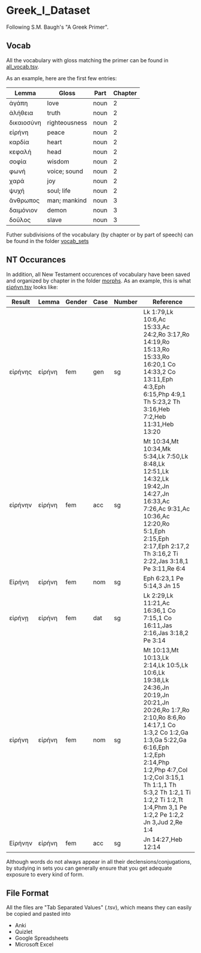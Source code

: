 # Greek_I_Dataset

Following S.M. Baugh's "A Greek Primer".

## Vocab
All the vocabulary with gloss matching the primer can be found in [all_vocab.tsv](https://github.com/mclee96/Greek_I_Dataset/blob/master/all_vocab.tsv).

As an example, here are the first few entries:

|Lemma|Gloss|Part|Chapter|
|--|--|--|--|
|ἀγάπη|love|noun|2|
|ἀλήθεια|truth|noun|2|
|δικαιοσύνη|righteousness|noun|2|
|εἰρήνη|peace|noun|2|
|καρδία|heart|noun|2|
|κεφαλή|head|noun|2|
|σοφία|wisdom|noun|2|
|φωνή|voice; sound|noun|2|
|χαρά|joy|noun|2|
|ψυχή|soul; life|noun|2|
|ἄνθρωπος|man; mankind|noun|3|
|δαιμόνιον|demon|noun|3|
|δοῦλος|slave|noun|3|

Futher subdivisions of the vocabulary (by chapter or by part of speech) can be found in the folder [vocab_sets](https://github.com/mclee96/Greek_I_Dataset/tree/master/vocab_sets)

## NT Occurances
In addition, all New Testament occurences of vocabulary have been saved and organized by chapter in the folder [morphs](https://github.com/mclee96/Greek_I_Dataset/tree/master/morphs). As an example, this is what [εἰρήνη.tsv](https://github.com/mclee96/Greek_I_Dataset/blob/master/morphs/ch02/%CE%B5%E1%BC%B0%CF%81%CE%AE%CE%BD%CE%B7.tsv) looks like:

|Result|Lemma|Gender|Case|Number|Reference|
|--|--|--|--|--|--|
|εἰρήνης|εἰρήνη|fem|gen|sg|Lk 1:79,Lk 10:6,Ac 15:33,Ac 24:2,Ro 3:17,Ro 14:19,Ro 15:13,Ro 15:33,Ro 16:20,1 Co 14:33,2 Co 13:11,Eph 4:3,Eph 6:15,Php 4:9,1 Th 5:23,2 Th 3:16,Heb 7:2,Heb 11:31,Heb 13:20|
|εἰρήνην|εἰρήνη|fem|acc|sg|Mt 10:34,Mt 10:34,Mk 5:34,Lk 7:50,Lk 8:48,Lk 12:51,Lk 14:32,Lk 19:42,Jn 14:27,Jn 16:33,Ac 7:26,Ac 9:31,Ac 10:36,Ac 12:20,Ro 5:1,Eph 2:15,Eph 2:17,Eph 2:17,2 Th 3:16,2 Ti 2:22,Jas 3:18,1 Pe 3:11,Re 6:4|
|Εἰρήνη|εἰρήνη|fem|nom|sg|Eph 6:23,1 Pe 5:14,3 Jn 15|
|εἰρήνῃ|εἰρήνη|fem|dat|sg|Lk 2:29,Lk 11:21,Ac 16:36,1 Co 7:15,1 Co 16:11,Jas 2:16,Jas 3:18,2 Pe 3:14|
|εἰρήνη|εἰρήνη|fem|nom|sg|Mt 10:13,Mt 10:13,Lk 2:14,Lk 10:5,Lk 10:6,Lk 19:38,Lk 24:36,Jn 20:19,Jn 20:21,Jn 20:26,Ro 1:7,Ro 2:10,Ro 8:6,Ro 14:17,1 Co 1:3,2 Co 1:2,Ga 1:3,Ga 5:22,Ga 6:16,Eph 1:2,Eph 2:14,Php 1:2,Php 4:7,Col 1:2,Col 3:15,1 Th 1:1,1 Th 5:3,2 Th 1:2,1 Ti 1:2,2 Ti 1:2,Tt 1:4,Phm 3,1 Pe 1:2,2 Pe 1:2,2 Jn 3,Jud 2,Re 1:4|
|Εἰρήνην|εἰρήνη|fem|acc|sg|Jn 14:27,Heb 12:14|

Although words do not always appear in all their declensions/conjugations, by studying in sets you can generally ensure that you get adequate exposure to every kind of form. 

## File Format
All the files are "Tab Separated Values" (.tsv), which means they can easily be copied and pasted into 
* Anki
* Quizlet
* Google Spreadsheets
* Microsoft Excel
